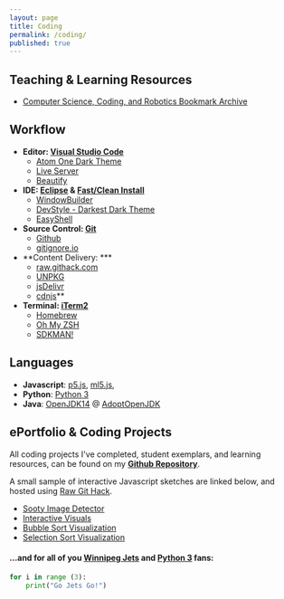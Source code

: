```yaml
---
layout: page
title: Coding
permalink: /coding/
published: true
---
```


## Teaching & Learning Resources
- [Computer Science, Coding, and Robotics Bookmark Archive](/media/compsci_bookmarks.html)

## Workflow
- **Editor: [Visual Studio Code](https://code.visualstudio.com/)**
    - [Atom One Dark Theme](https://marketplace.visualstudio.com/items?itemName=akamud.vscode-theme-onedark)
    - [Live Server](https://marketplace.visualstudio.com/items?itemName=ritwickdey.LiveServer)
    - [Beautify](https://marketplace.visualstudio.com/items?itemName=HookyQR.beautify)
- **IDE: [Eclipse](https://www.eclipse.org/downloads/) & [Fast/Clean Install](https://gist.github.com/mvpoirier/90e3e2d7aa55ec78902f63416f147fde)**
    - [WindowBuilder](https://www.eclipse.org/windowbuilder/)
    - [DevStyle - Darkest Dark Theme](https://www.genuitec.com/products/devstyle/)
    - [EasyShell](marketplace.eclipse.org/content/easyshell)
- **Source Control: [Git](https://git-scm.com/)**
    - [Github](https://github.com/)
    - [gitignore.io](https://gitignore.io/)
- **Content Delivery: ***
    - [raw.githack.com](https://raw.githack.com/)
    - [UNPKG](https://unpkg.com/)
    - [jsDelivr](https://www.jsdelivr.com/)
    - [cdnjs](https://cdnjs.com/)**
- **Terminal: [iTerm2](https://www.iterm2.com/)**
    - [Homebrew](https://brew.sh/)
    - [Oh My ZSH](https://ohmyz.sh/)
    - [SDKMAN!](https://sdkman.io/)


## Languages
- **Javascript**: [p5.js](https://p5js.org/), [ml5.js](https://ml5js.org/), 
- **Python**: [Python 3](https://www.python.org/downloads/)
- **Java**: [OpenJDK14](https://openjdk.java.net/) @ [AdoptOpenJDK](https://adoptopenjdk.net/)


## ePortfolio & Coding Projects
All coding projects I've completed, student exemplars, and learning resources, can be found on my **[Github Repository](https://github.com/mvpoirier/)**.

A small sample of interactive Javascript sketches are linked below, and hosted using [Raw Git Hack](https://raw.githack.com/).

- [Sooty Image Detector](https://raw.githack.com/mvpoirier/Javascript/master/sootyDetector/index.html)
- [Interactive Visuals](https://raw.githack.com/mvpoirier/Javascript/master/squareCircle/index.html)
- [Bubble Sort Visualization](https://raw.githack.com/mvpoirier/Javascript/master/sortingVisualization/bubbleSort.html)
- [Selection Sort Visualization](https://raw.githack.com/mvpoirier/Javascript/master/sortingVisualization/selectionSort.html)

<!--
<iframe 
width="525" height="525"
frameborder="0" 
src="https://raw.githack.com/mvpoirier/Javascript/master/squareCircle/index.html">
</iframe>

- Visualizing the `Bubble Sort` algorithm:
<iframe 
width="825" height="250"
frameborder="0" 
src="https://raw.githack.com/mvpoirier/Javascript/master/sortingVisualization/bubbleSort.html">
</iframe>

- Visualizing the `Selection Sort` algorithm:
<iframe 
width="825" height="250"
frameborder="0" 
src="https://raw.githack.com/mvpoirier/Javascript/master/sortingVisualization/selectionSort.html">
</iframe>
-->

#### ...and for all of you [Winnipeg Jets](https://www.nhl.com/jets) and [Python 3](https://www.python.org/downloads/) fans:
```python
for i in range (3):
    print("Go Jets Go!")
```